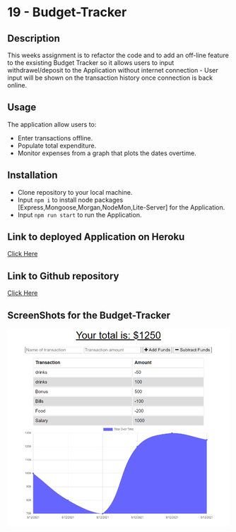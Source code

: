 # 19 - Budget-Tracker

## Description
 This weeks assignment is to refactor the code and to add an off-line feature to the exsisting Budget Tracker so it allows users to input withdrawel/deposit to the Application without internet connection - User input will be shown on the transaction history once connection is back online. 
 
## Usage

 The application allow users to:
 
 * Enter transactions offline.
 * Populate total expenditure.
 * Monitor expenses from a graph that plots the dates overtime.

## Installation 

- Clone repository to your local machine.
- Input `npm i` to install node packages [Express,Mongoose,Morgan,NodeMon,Lite-Server] for the Application.
- Input `npm run start` to run the Application.

## Link to deployed Application on Heroku
 [Click Here](https://budget-tracker-marcus.herokuapp.com/)
 
## Link to Github repository
[Click Here](https://github.com/marcuslau0903/19-Budget-tracker)

## ScreenShots for the Budget-Tracker
![screenshot1](./src/images/screenshot.PNG)
